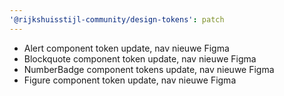 ```yaml
---
'@rijkshuisstijl-community/design-tokens': patch
---
```


- Alert component token update, nav nieuwe Figma
- Blockquote component token update, nav nieuwe Figma
- NumberBadge component tokens update, nav nieuwe Figma
- Figure component token update, nav nieuwe Figma
